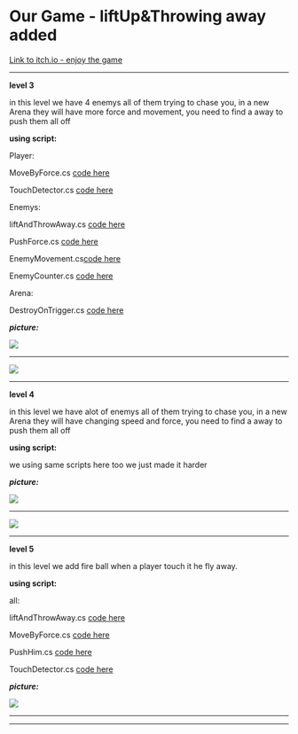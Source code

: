 # Our Game - liftUp&Throwing away added
[Link to itch.io - enjoy the game](https://lba-universe.itch.io/babydragon-liftupthrowsaway)

---

**level 3**

in this level we have 4 enemys all of them trying to chase you, in a new Arena
they will have more force and movement, you need to find a away to push them all off

**using script:**

Player:

MoveByForce.cs [code here](https://github.com/Lba-universe/3D_Push/blob/master/Assets/Scripts/Movers/BenMovement.cs)

TouchDetector.cs  [code here](https://github.com/Lba-universe/3D_Push/blob/master/Assets/Scripts/Collisions/TouchDetector.cs)

Enemys:

liftAndThrowAway.cs [code here](https://github.com/Lba-universe/liftUp-throwsAway/blob/master/Assets/Scripts/Attacks/LiftUpAndThrowAway.cs)

PushForce.cs [code here](https://github.com/Lba-universe/3D_Push/blob/master/Assets/Scripts/Attacks/PushForce.cs)

EnemyMovement.cs[code here](https://github.com/Lba-universe/3D_Push/blob/master/Assets/Scripts/AI/EnemyMovement.cs)

EnemyCounter.cs [code here](https://github.com/Lba-universe/3D_Push/blob/master/Assets/Scripts/AI/EnemyCounter.cs)


Arena:

DestroyOnTrigger.cs [code here](https://github.com/Lba-universe/3D_Push/blob/master/Assets/Scripts/Collisions/DestroyOnTrigger.cs)

***picture:***

![](https://github.com/Lba-universe/3D_Push/blob/master/pics/lvl%203.png)


---
![](https://github.com/Lba-universe/3D_Push/blob/master/pics/lvl%203-%20b.png)


---
**level 4**

in this level we have alot of enemys all of them trying to chase you, in a new Arena
they will have changing speed and force, you need to find a away to push them all off

**using script:**

we using same scripts here too we just made it harder

***picture:***

![](https://github.com/Lba-universe/3D_Push/blob/master/pics/lvl%204.png)


---
![](https://github.com/Lba-universe/3D_Push/blob/master/pics/lvl%204%20%20-b.png)


---

**level 5**

in this level we add fire ball when a player touch it he fly away.

**using script:**

all:

liftAndThrowAway.cs [code here](https://github.com/Lba-universe/liftUp-throwsAway/blob/master/Assets/Scripts/Attacks/LiftUpAndThrowAway.cs)

MoveByForce.cs [code here](https://github.com/Lba-universe/3D_Push/blob/master/Assets/Scripts/Movers/BenMovement.cs)

PushHim.cs  [code here](https://github.com/Lba-universe/3D_Push/blob/master/Assets/Scripts/Attacks/PushForce.cs)

TouchDetector.cs  [code here](https://github.com/Lba-universe/3D_Push/blob/master/Assets/Scripts/Collisions/TouchDetector.cs)

***picture:***

![](/pics/1.png)

---
---

